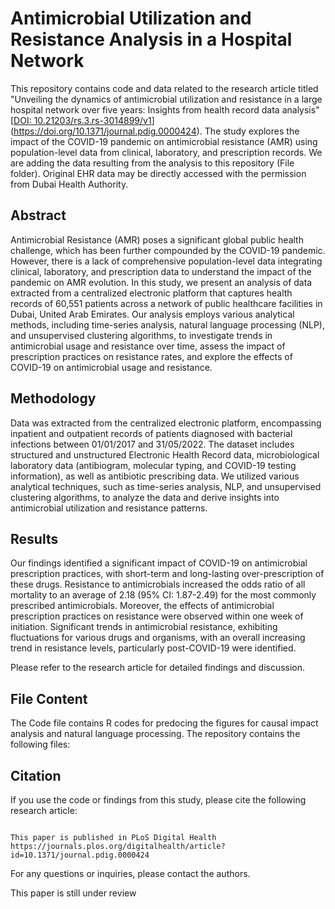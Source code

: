 # Antimicrobial Utilization and Resistance Analysis in a Hospital Network

This repository contains code and data related to the research article titled "Unveiling the dynamics of antimicrobial utilization and resistance in a large hospital network over five years: Insights from health record data analysis" [[DOI: 10.21203/rs.3.rs-3014899/v1](https://www.researchsquare.com/article/rs-3014899/v1)](https://doi.org/10.1371/journal.pdig.0000424). The study explores the impact of the COVID-19 pandemic on antimicrobial resistance (AMR) using population-level data from clinical, laboratory, and prescription records. We are adding the data resulting from the analysis to this repository (File folder). Original EHR data may be directly accessed with the permission from Dubai Health Authority. 

## Abstract
Antimicrobial Resistance (AMR) poses a significant global public health challenge, which has been further compounded by the COVID-19 pandemic. However, there is a lack of comprehensive population-level data integrating clinical, laboratory, and prescription data to understand the impact of the pandemic on AMR evolution. In this study, we present an analysis of data extracted from a centralized electronic platform that captures health records of 60,551 patients across a network of public healthcare facilities in Dubai, United Arab Emirates. Our analysis employs various analytical methods, including time-series analysis, natural language processing (NLP), and unsupervised clustering algorithms, to investigate trends in antimicrobial usage and resistance over time, assess the impact of prescription practices on resistance rates, and explore the effects of COVID-19 on antimicrobial usage and resistance.

## Methodology
Data was extracted from the centralized electronic platform, encompassing inpatient and outpatient records of patients diagnosed with bacterial infections between 01/01/2017 and 31/05/2022. The dataset includes structured and unstructured Electronic Health Record data, microbiological laboratory data (antibiogram, molecular typing, and COVID-19 testing information), as well as antibiotic prescribing data. We utilized various analytical techniques, such as time-series analysis, NLP, and unsupervised clustering algorithms, to analyze the data and derive insights into antimicrobial utilization and resistance patterns.

## Results
Our findings identified a significant impact of COVID-19 on antimicrobial prescription practices, with short-term and long-lasting over-prescription of these drugs. Resistance to antimicrobials increased the odds ratio of all mortality to an average of 2.18 (95% CI: 1.87-2.49) for the most commonly prescribed antimicrobials. Moreover, the effects of antimicrobial prescription practices on resistance were observed within one week of initiation. Significant trends in antimicrobial resistance, exhibiting fluctuations for various drugs and organisms, with an overall increasing trend in resistance levels, particularly post-COVID-19 were identified.


Please refer to the research article for detailed findings and discussion.

## File Content

The Code file contains R codes for predocing the figures for causal impact analysis and natural language processing. The repository contains the following files:



## Citation
If you use the code or findings from this study, please cite the following research article:
```

This paper is published in PLoS Digital Health
https://journals.plos.org/digitalhealth/article?id=10.1371/journal.pdig.0000424

```

For any questions or inquiries, please contact the authors.






This paper is still under review
